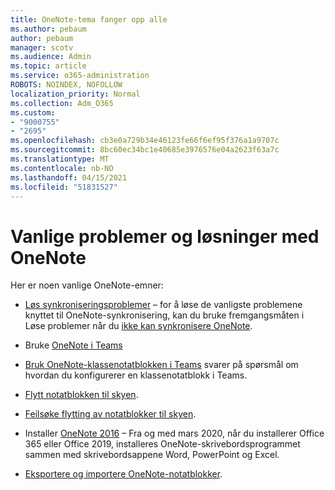 ```yaml
---
title: OneNote-tema fanger opp alle
ms.author: pebaum
author: pebaum
manager: scotv
ms.audience: Admin
ms.topic: article
ms.service: o365-administration
ROBOTS: NOINDEX, NOFOLLOW
localization_priority: Normal
ms.collection: Adm_O365
ms.custom:
- "9000755"
- "2695"
ms.openlocfilehash: cb3e0a729b34e46123fe66f6ef95f376a1a9707c
ms.sourcegitcommit: 8bc60ec34bc1e40685e3976576e04a2623f63a7c
ms.translationtype: MT
ms.contentlocale: nb-NO
ms.lasthandoff: 04/15/2021
ms.locfileid: "51831527"
---
```

# <a name="common-issues-and-resolutions-with-onenote"></a>Vanlige problemer og løsninger med OneNote

Her er noen vanlige OneNote-emner:

- [Løs synkroniseringsproblemer](https://support.office.com/article/299495ef-66d1-448f-90c1-b785a6968d45) – for å løse de vanligste problemene knyttet til OneNote-synkronisering, kan du bruke fremgangsmåten i Løse problemer når du [ikke kan synkronisere OneNote](https://support.office.com/article/Fix-issues-when-you-can-t-sync-OneNote-299495ef-66d1-448f-90c1-b785a6968d45).

- Bruke [OneNote i Teams](https://support.microsoft.com/office/0ec78cc3-ba3b-4279-a88e-aa40af9865c2) 

- [Bruk OneNote-klassenotatblokken i Teams](https://support.office.com/article/bd77f11f-27cd-4d41-bfbd-2b11799f1440) svarer på spørsmål om hvordan du konfigurerer en klassenotatblokk i Teams.

- [Flytt notatblokken til skyen](https://support.office.com/article/d5c28b91-7b9c-45be-8f0c-529bdbba019a).

- [Feilsøke flytting av notatblokker til skyen](https://support.office.com/article/70528107-11dc-4f3f-b695-b150059dfd78).

- Installer [OneNote 2016](https://support.office.com/article/c08068d8-b517-4464-9ff2-132cb9c45c08) – Fra og med mars 2020, når du installerer Office 365 eller Office 2019, installeres OneNote-skrivebordsprogrammet sammen med skrivebordsappene Word, PowerPoint og Excel.

- [Eksportere og importere OneNote-notatblokker](https://support.office.com/article/a4b60da5-8f33-464e-b1ba-b95ce540f309).
